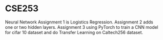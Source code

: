 # CSE253
Neural Network
Assignment 1 is Logistics Regression.
Assignment 2 adds one or two hidden layers.
Assignment 3 using PyTorch to train a CNN model for cifar 10 dataset and do Transfer Learning on Caltech256 dataset.
